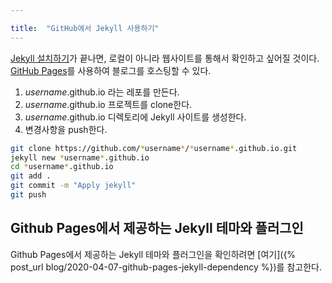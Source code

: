 ```yaml
---

title:  "GitHub에서 Jekyll 사용하기"
---
```


[Jekyll 설치하기](2020-03-16-install-jekyll.md)가 끝나면, 로컬이 아니라 웹사이트를 통해서 확인하고 싶어질 것이다.  
[GitHub Pages](https://pages.github.com/)를 사용하여 블로그를 호스팅할 수 있다.  

1. *username*.github.io 라는 레포를 만든다.
2. *username*.github.io 프로젝트를 clone한다.
3. *username*.github.io 디렉토리에 Jekyll 사이트를 생성한다.
4. 변경사항을 push한다.

```bash
git clone https://github.com/*username*/*username*.github.io.git
jekyll new *username*.github.io
cd *username*.github.io
git add .
git commit -m "Apply jekyll"
git push
```

## Github Pages에서 제공하는 Jekyll 테마와 플러그인
Github Pages에서 제공하는 Jekyll 테마와 플러그인을 확인하려면 [여기]({% post_url blog/2020-04-07-github-pages-jekyll-dependency %})를 참고한다.
